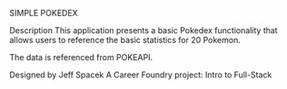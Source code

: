 SIMPLE POKEDEX

Description This application presents a basic Pokedex functionality that allows users to reference the basic statistics for 20 Pokemon.

The data is referenced from POKEAPI.

Designed by Jeff Spacek A Career Foundry project: Intro to Full-Stack
